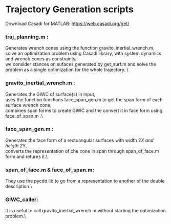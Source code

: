 # Trajectory Generation scripts
Download Casadi for MATLAB: https://web.casadi.org/get/

### traj_planning.m :                                                    
Generates wrench cones using the function gravito_inertial_wrench.m, \
solve an optimization problem using Casadi library, with system dynamics and wrench cones as constraints, \
we consider stances on sufaces generated by get_surf.m and solve the problem as a single optimization for the whole trajectory. \

### gravito_inertial_wrench.m :
Generates the GIWC of surface(s) in input,\
uses the function functions face_span_gen.m to get the span form of each surface wrench cone,\
combines span forms to create GIWC and the convert it in face form using face_of_span.m .\
                                        
### face_span_gen.m :
Generates the face form of a rectuangular surfaces with width 2*X and heigth 2*Y,\
converts the representation of che cone in span through span_of_face.m form and returns it.\

### span_of_face.m & face_of_span.m:
They use the pycdd lib to go from a representation to another of the double description.\
       
### GIWC_caller:
It is useful to call gravito_inertial_wrench.m without starting the optimization problem.\
